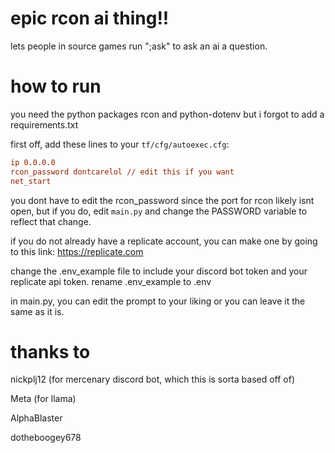 # epic rcon ai thing!!
lets people in source games run ";ask" to ask an ai a question.

# how to run
you need the python packages rcon and python-dotenv but i forgot to add a requirements.txt

first off, add these lines to your `tf/cfg/autoexec.cfg`:
```cfg
ip 0.0.0.0
rcon_password dontcarelol // edit this if you want
net_start
```
you dont have to edit the rcon_password since the port for rcon likely isnt open, but if you do, edit `main.py` and change the PASSWORD variable to reflect that change.

if you do not already have a replicate account, you can make one by going to this link: https://replicate.com

change the .env_example file to include your discord bot token and your replicate api token.
rename .env_example to .env

in main.py, you can edit the prompt to your liking or you can leave it the same as it is.

# thanks to
nickplj12 (for mercenary discord bot, which this is sorta based off of)

Meta (for llama)

AlphaBlaster

dotheboogey678
